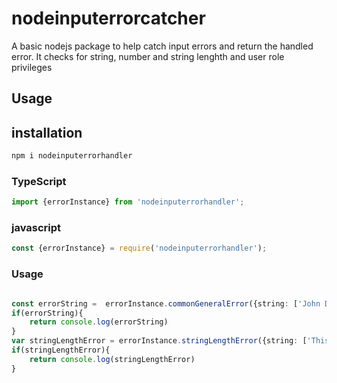 # nodeinputerrorcatcher
A basic nodejs package to help catch input errors and return the handled error. It checks for string, number and string lenghth and user role privileges
## Usage

## installation

```typescript and javascript
npm i nodeinputerrorhandler

```

### TypeScript
```typescript
import {errorInstance} from 'nodeinputerrorhandler';

```

### javascript

```javascript
const {errorInstance} = require('nodeinputerrorhandler');

```

### Usage
```typescript and javascript

const errorString =  errorInstance.commonGeneralError({string: ['John Doe'], number: [1, 4, 77771818]}, {role: 'admin', setRole: 'admin'});
if(errorString){
    return console.log(errorString)
}
var stringLengthError = errorInstance.stringLengthError({string: ['This is to test for short string inputs such as name, location, etc']}, {shortMinLength: 3, shortMaxLength: 20}, {longMinLength: 45, longMaxLength: 500} {longString: ['This is a a test for strings that you are looking to test for long strings such as blog posts, about section, etc. ']});
if(stringLengthError){
    return console.log(stringLengthError)
}

```

